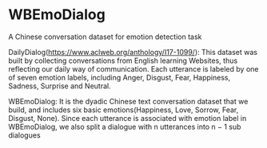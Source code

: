 # WBEmoDialog

A Chinese conversation dataset for emotion detection task

DailyDialog(https://www.aclweb.org/anthology/I17-1099/): This dataset was built by collecting conversations from English learning Websites, thus reflecting our daily way of communication. Each utterance is labeled by one of seven emotion labels, including Anger, Disgust, Fear, Happiness, Sadness, Surprise and Neutral.

WBEmoDialog: It is the dyadic Chinese text conversation dataset that we build, and includes six basic emotions(Happiness, Love, Sorrow, Fear, Disgust, None). Since each utterance is associated with emotion label in WBEmoDialog, we also split a dialogue with n utterances into n − 1 sub dialogues
